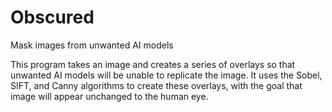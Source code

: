 # Obscured
Mask images from unwanted AI models


This program takes an image and creates a series of overlays so that unwanted AI models will be unable to replicate the image.
It uses the Sobel, SIFT, and Canny algorithms to create these overlays, with the goal that image will appear unchanged to the human eye.
